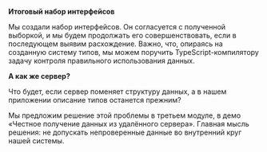 **Итоговый набор интерфейсов**

Мы создали набор интерфейсов. Он согласуется с полученной выборкой, и мы будем продолжать его совершенствовать, если в последующем выявим расхождение. Важно, что, опираясь на созданную систему типов, мы можем поручить TypeScript-компилятору задачу контроля правильного использования данных.

**А как же сервер?**

Что будет, если сервер поменяет структуру данных, а в нашем приложении описание типов останется прежним?

Мы предложим решение этой проблемы в третьем модуле, в демо «Честное получение данных из удалённого сервера». Главная мысль решения: не допускать непроверенные данные во внутренний круг нашей системы.
